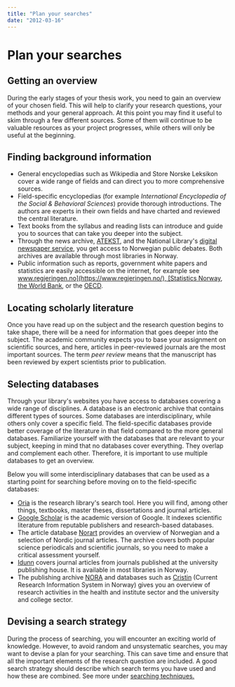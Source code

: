 ```yaml
---
title: "Plan your searches"
date: "2012-03-16"
---
```


# Plan your searches

## Getting an overview

During the early stages of your thesis work, you need to gain an overview of your chosen field. This will help to clarify your research questions, your methods and your general approach. At this point you may find it useful to skim through a few different sources. Some of them will continue to be valuable resources as your project progresses, while others will only be useful at the beginning.

## Finding background information

- General encyclopedias such as Wikipedia and Store Norske Leksikon cover a wide range of fields and can direct you to more comprehensive sources.
- Field-specific encyclopedias (for example _International Encyclopedia of the Social & Behavioral Sciences_) provide thorough introductions. The authors are experts in their own fields and have charted and reviewed the central literature.
- Text books from the syllabus and reading lists can introduce and guide you to sources that can take you deeper into the subject.
- Through the news archive, [ATEKST](https://web.retriever-info.com/services/archive.html), and the National Library's [digital newspaper service](https://www.nb.no/aviser), you get access to Norwegian public debates. Both archives are available through most libraries in Norway.
- Public information such as reports, government white papers and statistics are easily accessible on the internet, for example see [www.regjeringen.no](https://www.regjeringen.no/), [Statistics Norway](https://www.ssb.no), [the World Bank](https://www.worldbank.org/), or the [OECD](https://www.oecd.org/).

## Locating scholarly literature

Once you have read up on the subject and the research question begins to take shape, there will be a need for information that goes deeper into the subject. The academic community expects you to base your assignment on scientific sources, and here, articles in peer-reviewed journals are the most important sources. The term _peer review_ means that the manuscript has been reviewed by expert scientists prior to publication.

## Selecting databases

Through your library's websites you have access to databases covering a wide range of disciplines. A database is an electronic archive that contains different types of sources. Some databases are interdisciplinary, while others only cover a specific field. The field-specific databases provide better coverage of the literature in that field compared to the more general databases. Familiarize yourself with the databases that are relevant to your subject, keeping in mind that no databases cover everything. They overlap and complement each other. Therefore, it is important to use multiple databases to get an overview.

Below you will some interdisciplinary databases that can be used as a starting point for searching before moving on to the field-specific databases:

- [Oria](https://oria.no) is the research library's search tool. Here you will find, among other things, textbooks, master theses, dissertations and journal articles.
- [Google Scholar](https://scholar.google.no) is the academic version of Google. It indexes scientific literature from reputable publishers and research-based databases.
- The article database [Norart](https://www.nb.no/baser/norart/) provides an overview of Norwegian and a selection of Nordic journal articles. The archive covers both popular science periodicals and scientific journals, so you need to make a critical assessment yourself.
- [Idunn](https://www.idunn.no/) covers journal articles from journals published at the university publishing house. It is available in most libraries in Norway.
- The publishing archive [NORA](https://nora.openaccess.no/) and databases such as [Cristin](https://www.cristin.no/) (Current Research Information System in Norway) gives you an overview of research activities in the health and institute sector and the university and college sector.

## Devising a search strategy

During the process of searching, you will encounter an exciting world of knowledge. However, to avoid random and unsystematic searches, you may want to devise a plan for your searching. This can save time and ensure that all the important elements of the research question are included. A good search strategy should describe which search terms you have used and how these are combined. See more under [searching techniques.](/en/searching/searching-techniques.html)
